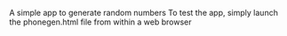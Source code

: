A simple app to generate random numbers
To test the app, 
simply launch the phonegen.html file from within a web browser
